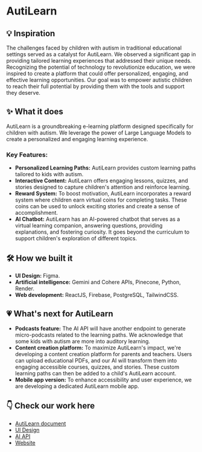# AutiLearn
## 💡 Inspiration
The challenges faced by children with autism in traditional educational settings served as a catalyst for AutiLearn. We observed a significant gap in providing tailored learning experiences that addressed their unique needs. Recognizing the potential of technology to revolutionize education, we were inspired to create a platform that could offer personalized, engaging, and effective learning opportunities. Our goal was to empower autistic children to reach their full potential by providing them with the tools and support they deserve.

## ✨ What it does
AutiLearn is a groundbreaking e-learning platform designed specifically for children with autism. We leverage the power of Large Language Models to create a personalized and engaging learning experience.

### Key Features:
- **Personalized Learning Paths:** AutiLearn provides custom learning paths tailored to kids with autism.
- **Interactive Content:** AutiLearn offers engaging lessons, quizzes, and stories designed to capture children's attention and reinforce learning.
- **Reward System:** To boost motivation, AutiLearn incorporates a reward system where children earn virtual coins for completing tasks. These coins can be used to unlock exciting stories and create a sense of accomplishment.
- **AI Chatbot:** AutiLearn has an AI-powered chatbot that serves as a virtual learning companion, answering questions, providing explanations, and fostering curiosity. It goes beyond the curriculum to support children's exploration of different topics.

## 🛠️ How we built it
- **UI Design:** Figma.
- **Artificial intelligence:** Gemini and Cohere APIs, Pinecone, Python, Render.
- **Web development:** ReactJS, Firebase, PostgreSQL, TailwindCSS.

## 💗 What's next for AutiLearn
- **Podcasts feature:** The AI API will have another endpoint to generate micro-podcasts related to the learning paths. We acknowledge that some kids with autism are more into auditory learning.
- **Content creation platform:** To maximize AutiLearn's impact, we're developing a content creation platform for parents and teachers. Users can upload educational PDFs, and our AI will transform them into engaging accessible courses, quizzes, and stories. These custom learning paths can then be added to a child's AutiLearn account.
- **Mobile app version:** To enhance accessibility and user experience, we are developing a dedicated AutiLearn mobile app.

## 👇 Check our work here
- [AutiLearn document](https://drive.google.com/file/d/195AjbvoMUBUI752wT76S4RImFkrNFg9W/view?usp=sharing)
- [UI Design](https://www.figma.com/design/RhqLHXiUjBJnLlHYiDV0Qq/AutiLearn?node-id=3034-300&t=Naiot6KmNb5KmsDv-0)
- [AI API](https://mega-hackathon-2024.onrender.com)
- [Website](https://autilearn-d8f45.web.app)
